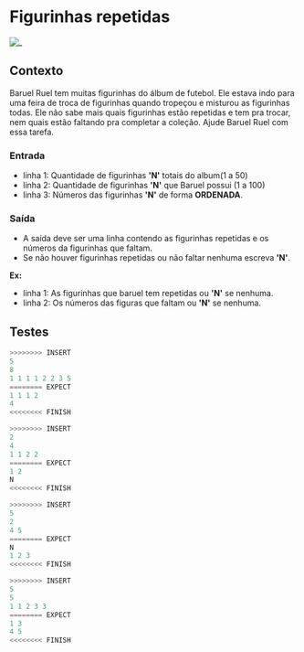 # Figurinhas repetidas

![_](cover.jpg)

## Contexto

Baruel Ruel tem muitas figurinhas do álbum de futebol. Ele estava indo para uma feira de troca de figurinhas quando tropeçou e misturou as figurinhas todas. Ele não sabe mais quais figurinhas estão repetidas e tem pra trocar, nem quais estão faltando pra completar a coleção. Ajude Baruel Ruel com essa tarefa.

### Entrada

- linha 1: Quantidade de figurinhas **'N'** totais do album(1 a 50)  
- linha 2: Quantidade de figurinhas **'N'** que Baruel possui (1 a 100)  
- linha 3: Números das figurinhas **'N'**  de forma **ORDENADA**.

### Saída

- A saída deve ser uma linha contendo as figurinhas repetidas e os números da figurinhas que faltam.
- Se não houver figurinhas repetidas ou não faltar nenhuma escreva **'N'**.

**Ex:**

- linha 1: As figurinhas que baruel tem repetidas ou **'N'** se nenhuma.
- linha 2: Os números das figuras que faltam ou **'N'** se nenhuma.

## Testes

```py
>>>>>>>> INSERT
5
8
1 1 1 1 2 2 3 5
======== EXPECT
1 1 1 2
4
<<<<<<<< FINISH
```

```py
>>>>>>>> INSERT
2
4
1 1 2 2
======== EXPECT
1 2
N
<<<<<<<< FINISH
```

```py
>>>>>>>> INSERT
5
2
4 5
======== EXPECT
N
1 2 3
<<<<<<<< FINISH
```

```py
>>>>>>>> INSERT
5
5
1 1 2 3 3
======== EXPECT
1 3
4 5
<<<<<<<< FINISH
```
